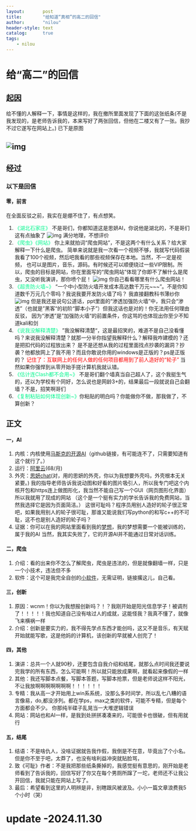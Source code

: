 ```yaml
---
layout:       post
title:        "给知道“真相”的高二的回信"
author:       "nilou"
header-style: text
catalog:      true
tags:
    - nilou
---
```

# 给“高二”的回信
## 起因
给不懂的人解释一下，事情是这样的，我在撤所里面发现了下面的这张纸条(不是我发现的，是老师告诉我的，本来写好了两张回信，但他在二楼又有了一张。我抄不过它遂写在网站上。)
已下是原图

![img](/img/in-post/post-a-fun-thing/letter-main.jpg)
---
## 经过
### 以下是回信
#### 零，前言
在全面反驳之前，我实在是绷不住了，有点想笑。
1. <span style="color: #02F78E;">《湖北石家庄》</span>
不是哥们，你都知道这是思妍AI，你说他是湖北的，不是哥们这有点抽象了
![img](/img/in-post/post-a-fun-thing/letter-1.jpg)
满分地理，不想评价
2. <span style="color: #02F78E;">《爬虫》《网站》</span>
你上来就拍词“爬虫网站”，不是这两个有什么关系？给大家解释一下什么是爬虫。
简单来说就是我一次看一个视频不够，我就写代码假装我看了100个视频，然后吧我看的那些视频保存在本地。当然，不一定是视频，
也可以是图片，音乐，源码。有时候还可以顺便绕过一些VIP限制。所以，爬虫的目标是网站，你在里面写的“爬虫网站”体现了你即不了解什么是爬虫，又没听我演讲，那你喷个屁！
![img](/img/in-post/post-a-fun-thing/speech-draft.jpg)
你自己看看哪里有什么爬虫网站！
3. <span style="color: #02F78E;">《超贵防火墙~》</span>
“一个中小型防火墙开发成本高达数千万元~~~”。不是你知道数千万元几个零吗？我说我要开发防火墙了吗？
我直接翻教科书薄纱你
![img](/img/in-post/post-a-fun-thing/book-firewall.jpg)
但是我还是说句公道话，ppt里面的“渗透加强防火墙”中，我只会“渗透”（也就是”黑客“的初阶“脚本小子”）但我这话也是对的！你无法用任何理由反驳，
因为“渗透”是”加强防火墙“的前置条件，你这骂的也体现出你至少不知道kali和剑
4. <span style="color: #02F78E;">《说我没解释清楚》</span>
”我没解释清楚“，这是最招笑的，难道不是自己没看懂吗？来说我没解释清楚？就那一分半你指望我解释什么？解释我咋建模的？还是把扣代码的过程放出来？
是不是还想从我的过程里面找点抄袭的漏洞？抄袭？他都放网上了我不用？而且你敢说你用的windows是正版的？ps是正版的？
<span style="color: red;">记住了：互联网上的任何人做的任何项目都用到了前人造好的“轮子”</span>
当然如果你强悍到从零开始手搓计算机我就认错。
5. <span style="color: #02F78E;">《估计连Clash都不会用~》</span>
不是哥们翻个墙真当自己超人了，这个我挺生气的，还以为学校有个同好，怎么说也是网龄3+的，结果最后一段就说自己会翻墙？不是，招笑啊哥们
6. <span style="color: #02F78E;">《复制粘贴如何体现创新~》</span>你粘贴的明白吗？你能做你不做，那我做了，不算创新？
## 正文
#### 一，AI
1. 内核：内核使用[马斯克的开源AI](https://github.com/xai-org/grok-1)（github链接，有可能连不了，只需要知道有这个就行了。）
2. 运行：[阿里云](https://www.aliyun.com/activity/1111/2024?utm_content=se_1019418816)(68/月)
3. 外壳：[思妍chat](https://chat.ttext.cn/c/74a90e5ad7093d87788f07346bcd5fbd)(对，用的思妍的外壳，你以为我想要外壳吗，外壳根本无关紧要。)
   我的指导老师告诉我说动图和好看的图片吸引人，所以我专门吧这个内核开包和https连上做图形化，我当然不能自己写一个GUI（网页图形化界面）所以我就用了现成的网站 
   （这个是一个挺有实力的学长告诉我的免费网站，当然我选择它是因为页面简洁。）
   这很可耻吗？程序员用别人造好的轮子很正常吧，如果我用别人的轮子很可耻，那谁又能说我们写python的和写c++的不可耻，这不也是别人造好的轮子吗？
4. 证据：你可以在我的网站里面看到我的[梦想](https://singerssmallship.github.io/2024/11/08/about-my-target/)，我的梦想需要一个能被训练的，属于我的AI
   当然，我其实失败了，它的开源AI并不能通过日常对话训练。
#### 二，爬虫
1. 介绍：看的出来你不怎么了解爬虫，爬虫是违法的，但是就像翻墙一样，只是一个小技术，违法但不多
2. 软件：这个可是我完全自创的[小软件](https://github.com/singerssmallship/Nilou_s_tools)，无需证明，链接撂这儿，自己看。
#### 三，创新
1. 原因：wcnm！你以为我想报创新吗？！？我刚开始是阳光信息学子！被调剂了！！！！！我也知道自己没有啥过人的成就，这能怪我？我真不懂了，就像飞来横祸一样
2. 介绍：创新是要实力的，我不得先学点东西才能创吗，这又不是音乐，有天赋开始就能写歌，这是他妈的计算机，该创新的早就被人创完了！
#### 四，其他
1. 演讲：总共一个人就90秒，还要包含自我介绍和结尾，就那么点时间我还要说完我学的所有东西，怎么可能啊！所以就只能放成果啊，就看起来像假的一样
2. 其他：我还写脚本点餐，写脚本答题，写脚本抢票，但是老师说这样不阳光，不让我放啊啊啊啊啊啊啊！！！！！！
3. 专精：我从高一才开始用上win系系统，没那么多时间学，所以乱七八糟的语言像易，do,都没涉列。都在学ps，max之类的软件，可能不专精，但是每个方面都会不少。
你那纯半碟子乱晃当一大堆逻辑错误
4. 网站：网站也和AI一样，是我到处拼拼凑凑来的，可能很卡也很破，但有用就行
#### 五，结尾
1. 结语：不是啥仇人，没啥证据就告我作假，我倒是不在意，毕竟出了个小名。但是你不至于吧，太莽了，也没有啥利益冲突就贴脸骂，
2. 致《可耻》作者：不是我把那些纸条撕掉的，我感觉挺有意思的，刚开始是老师看到了告诉我的，回信写好了你又在每个男厕所蹿了一坨，老师还不让我公开回信，我就只能在网站上写了。
3. 最后：希望看到这里的人明辨是非，别瞎跟风被波及。小小一篇文章浪费我5个小时（哭）
  
# update -2024.11.30
